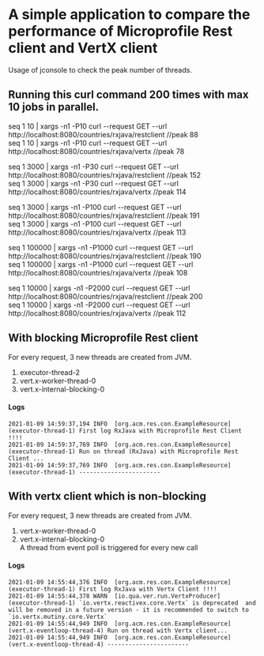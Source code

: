 # A simple application to compare the performance of Microprofile Rest client and VertX client
Usage of jconsole to check the peak number of threads.

## Running this curl command 200 times with max 10 jobs in parallel.
seq 1 10 | xargs -n1 -P10 curl --request GET --url http://localhost:8080/countries/rxjava/restclient	//peak 88  
seq 1 10 | xargs -n1 -P10 curl --request GET --url http://localhost:8080/countries/rxjava/vertx			//peak 78  

seq 1 3000 | xargs -n1 -P30 curl --request GET --url http://localhost:8080/countries/rxjava/restclient	//peak 152  
seq 1 3000 | xargs -n1 -P30 curl --request GET --url http://localhost:8080/countries/rxjava/vertx		//peak 114  

seq 1 3000 | xargs -n1 -P100 curl --request GET --url http://localhost:8080/countries/rxjava/restclient	//peak 191  
seq 1 3000 | xargs -n1 -P100 curl --request GET --url http://localhost:8080/countries/rxjava/vertx		//peak 113  

seq 1 100000 | xargs -n1 -P1000 curl --request GET --url http://localhost:8080/countries/rxjava/restclient	//peak 190  
seq 1 100000 | xargs -n1 -P1000 curl --request GET --url http://localhost:8080/countries/rxjava/vertx		//peak 108  

seq 1 10000 | xargs -n1 -P2000 curl --request GET --url http://localhost:8080/countries/rxjava/restclient	//peak 200   
seq 1 10000 | xargs -n1 -P2000 curl --request GET --url http://localhost:8080/countries/rxjava/vertx		//peak 112  

## With blocking Microprofile Rest client
For every request, 3 new threads are created from JVM.
1. executor-thread-2
2. vert.x-worker-thread-0
3. vert.x-internal-blocking-0  
#### Logs 
```
2021-01-09 14:59:37,194 INFO  [org.acm.res.con.ExampleResource] (executor-thread-1) First log RxJava with Microprofile Rest Client !!!!  
2021-01-09 14:59:37,769 INFO  [org.acm.res.con.ExampleResource] (executor-thread-1) Run on thread (RxJava) with Microprofile Rest Client ...
2021-01-09 14:59:37,769 INFO  [org.acm.res.con.ExampleResource] (executor-thread-1) -----------------------
```  
 		
 		
## With vertx client which is non-blocking 		
For every request, 3 new threads are created from JVM.
1. vert.x-worker-thread-0
2. vert.x-internal-blocking-0    
A thread from event poll is triggered for every new call
#### Logs
```
2021-01-09 14:55:44,376 INFO  [org.acm.res.con.ExampleResource] (executor-thread-1) First log RxJava with Vertx Client !!!!
2021-01-09 14:55:44,378 WARN  [io.qua.ver.run.VertxProducer] (executor-thread-1) `io.vertx.reactivex.core.Vertx` is deprecated  and will be removed in a future version - it is recommended to switch to `io.vertx.mutiny.core.Vertx`
2021-01-09 14:55:44,949 INFO  [org.acm.res.con.ExampleResource] (vert.x-eventloop-thread-4) Run on thread with Vertx client...
2021-01-09 14:55:44,949 INFO  [org.acm.res.con.ExampleResource] (vert.x-eventloop-thread-4) -----------------------
```